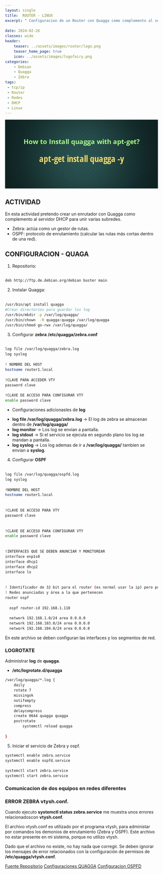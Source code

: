 ```yaml
---
layout: single
title:  ROUTER - LINUX 
excerpt: " Configuracion de un Router con Quagga como complemento al servidor DHCP"

date: 2024-02-26
classes: wide
header:
    teaser: ../assets/images/router/logo.png
    teaser_home_page: true
    icon: ../assets/images/logofairy.png
categories:
    - Debian
    - Quagga 
    - Zebra
tags:
 - tcp/ip
 - Router 
 - Redes
 - DHCP
 - Linux 
---
```


![](../assets/images/router/wallpaper.png)

## ACTIVIDAD

En esta actividad pretendo crear un enrutador con Quagga como complemento al servidor DHCP para unir varias subredes.

- Zebra: actúa como un gestor de rutas.
- OSPF: protocolo de enrutamiento (calcular las rutas más cortas dentro de una red).


## CONFIGURACION - QUAGA

1. Repositorio: 

```bash

deb http://ftp.de.debian.org/debian buster main 

```

[](../assets/images/router/repositorio.png)

2. Instalar Quagga:


```bash 

/usr/bin/apt install quagga
#Crear directorios para guardar los log
/usr/bin/mkdir -p /var/log/quagga/
/usr/bin/chown  -R quagga:quagga /var/log/quagga
/usr/bin/chmod go-rwx /var/log/quagga/

```

3. Configurar **zebra** __/etc/quagga/zebra.conf__

```bash

log file /var/log/quagga/zebra.log
log syslog

! NOMBRE DEL HOST
hostname router1.local

!CLAVE PARA ACCEDER VTY
password clave

!CLAVE DE ACCESO PARA CONFIGURAR VTY
enable password clave

```

- Configuraciones adicionasles de **log** 

* **log file /var/log/quagga/zebra.log** -> El log de zebra se almacenan dentro de __/var/log/quagga/__
* **log monitor** -> Los log se envian a pantalla.
* **log stdout** -> Si el servicio se ejecuta en segundo plano los log se mandan a pantalla.
* **log syslog** -> Los log ademas de ir a __/var/log/quagga/__ tambien se envian a __syslog__.


4. Configurar **OSPF**

```bash

log file /var/log/quagga/ospfd.log
log syslog 

!NOMBRE DEL HOST
hostname router1.local


!CLAVE DE ACCESO PARA VTY
password clave


!CLAVE DE ACCESO PARA CONFIGURAR VTY
enable password clave


!INTERFACES QUE SE DEBEN ANUNCIAR Y MONITOREAR
interface enp1s0
interface dhcp1
interface dhcp2
interface lo


! Identificador de 32 bit para el router (es normal usar la ip) pero puede ser Ej: 1.1.1.1
! Redes anunciadas y área a la que pertenecen
router ospf

  ospf router-id 192.168.1.118

  network 192.168.1.0/24 area 0.0.0.0
  network 192.168.103.0/24 area 0.0.0.0
  network 192.168.104.0/24 area 0.0.0.0

```
En este archivo se deben configuran las interfaces y los segmentos de red.

### LOGROTATE

Administrar **log** de **quagga**.


- __/etc/logrotate.d/quagga__

```bash
/var/log/quagga/*.log {
    daily
    rotate 7
    missingok
    notifempty
    compress
    delaycompress
    create 0644 quagga quagga
    postrotate
        systemctl reload quagga

}
```

5. Iniciar el servicio de Zebra y ospf.
```bash
systemctl enable zebra.service 
systemctl enable ospfd.service 

systemctl start zebra.service 
systemctl start zebra.service 

```


### Comunicacion de dos equipos en redes diferentes

[](../assets/images/router/comunicacion.png)


### ERROR ZEBRA vtysh.conf.
Cuando ejecuto **systemctl status zebra.service** me muestra unos errores relacionadoscon __vtysh.conf__. 

El archivo vtysh.conf es utilizado por el programa vtysh, para administar por comandos los demonios de enrutamiento (Zebra y OSPF). Este archivo no estar presente en mi sistema, porque no utilizo vtysh.

Dado que el archivo no existe, no hay nada que corregir. Se deben ignorar los mensajes de error relacionados con la configuración de permisos de __/etc/quagga/vtysh.conf__.


[](../assets/images/router/error-zebra.png)

[Fuente Repositorio](https://packages.debian.org/buster/amd64/quagga/download)
[Configuraciones QUAGGA](https://wiki.ubuntu.com/JonathanFerguson/Quagga)
[Configuracion OSPFD](https://wiki.ubuntu.com/JonathanFerguson/Quagga?action=AttachFile&do=get&target=ospfd.conf)

